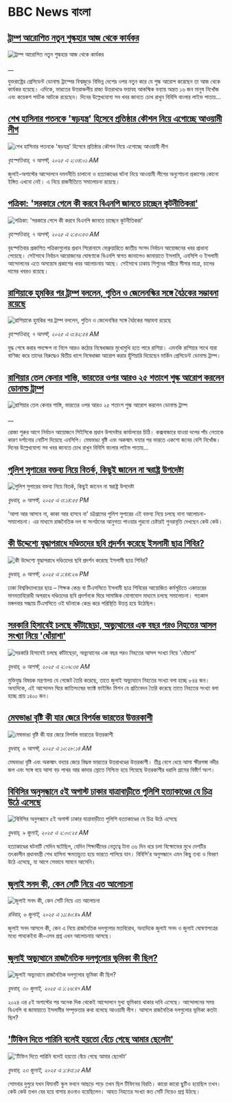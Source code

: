 # BBC News বাংলা## [ট্রাম্প আরোপিত নতুন শুল্কহার আজ থেকে কার্যকর](https://www.bbc.co.uk/bengali/live/c17nrdp1kk8t?at_medium=RSS&at_campaign=rss?at_campaign=githubrss)![ট্রাম্প আরোপিত নতুন শুল্কহার আজ থেকে কার্যকর](https://ichef.bbci.co.uk/ace/standard/240/cpsprodpb/043e/live/d3b38900-734d-11f0-af20-030418be2ca5.jpg)__যুক্তরাষ্ট্রের প্রেসিডেন্ট ডোনাল্ড ট্রাম্পের বিশ্বজুড়ে বিভিন্ন দেশের ওপর নতুন করে যে শুল্ক আরোপ করেছেন তা আজ থেকে কার্যকর হয়েছে। এদিকে, ভারতের উত্তরাঞ্চলীয় রাজ্য উত্তরাখণ্ডে ভয়াবহ আকস্মিক বন্যায় অন্তত ১৬ জন মানুষ নিখোঁজ এবং কয়েকশ পর্যটক আটকে রয়েছেন। দিনের উল্লেখযোগ্য সব খবর জানতে চোখ রাখুন বিবিসি বাংলার লাইভ পাতায়...## [শেখ হাসিনার পতনকে 'ষড়যন্ত্র' হিসেবে প্রতিষ্ঠার কৌশল নিয়ে এগোচ্ছে আওয়ামী লীগ](https://www.bbc.com/bengali/articles/cn72zlkm1pko?at_medium=RSS&at_campaign=rss?at_campaign=githubrss)![শেখ হাসিনার পতনকে 'ষড়যন্ত্র' হিসেবে প্রতিষ্ঠার কৌশল নিয়ে এগোচ্ছে আওয়ামী লীগ](https://ichef.bbci.co.uk/ace/ws/240/cpsprodpb/b8df/live/62894be0-7323-11f0-89ea-4d6f9851f623.png)_বৃহস্পতিবার, ৭ আগস্ট, ২০২৫ এ ২:৩৪:০১ AM_জুলাই-অগাস্টের আন্দোলনে দমননীতি চালানো ও হত্যাকাণ্ডের ঘটনা নিয়ে আওয়ামী লীগের অনুশোচনা প্রকাশের কোনো ইঙ্গিত এখনো নেই। এ নিয়ে রাজনীতিতে সমালোচনা রয়েছে।## [পত্রিকা: 'সরকারে গেলে কী করবে বিএনপি জানতে চাচ্ছেন কূটনীতিকরা'](https://www.bbc.com/bengali/articles/cly3r2q0q3mo?at_medium=RSS&at_campaign=rss?at_campaign=githubrss)![পত্রিকা: 'সরকারে গেলে কী করবে বিএনপি জানতে চাচ্ছেন কূটনীতিকরা'](https://ichef.bbci.co.uk/ace/ws/240/cpsprodpb/d89a/live/2b995530-7337-11f0-8dbd-f3d32ebd3327.jpg)_বৃহস্পতিবার, ৭ আগস্ট, ২০২৫ এ ২:৫০:৫৩ AM_বৃহস্পতিবার প্রকাশিত পত্রিকাগুলোর প্রধান শিরোনামে ফেব্রুয়ারিতে জাতীয় সংসদ নির্বাচন আয়োজনের খবর প্রাধান্য পেয়েছে। সেইসাথে নির্বাচন আয়োজনের ঘোষণাকে বিএনপি স্বাগত জানালেও জামায়াতে ইসলামি, এনসিপি ও ইসলামী আন্দোলনের এতে অসন্তোষ প্রকাশের খবর আলোচনায় আছে। সেইসাথে ঢাকায় শিশুদের শরীরে সীসার মাত্রা, চালের দামের খবরও রয়েছে।## [রাশিয়াকে হুমকির পর ট্রাম্প বললেন, পুতিন ও জেলেনস্কির সঙ্গে বৈঠকের সম্ভাবনা রয়েছে](https://www.bbc.com/bengali/articles/cwypv13170xo?at_medium=RSS&at_campaign=rss?at_campaign=githubrss)![রাশিয়াকে হুমকির পর ট্রাম্প বললেন, পুতিন ও জেলেনস্কির সঙ্গে বৈঠকের সম্ভাবনা রয়েছে](https://ichef.bbci.co.uk/ace/ws/240/cpsprodpb/3120/live/b1347d70-733a-11f0-9217-7bc3ee1db4dc.jpg)_বৃহস্পতিবার, ৭ আগস্ট, ২০২৫ এ ৩:৪২:৫৪ AM_যুদ্ধ শেষে করার পদক্ষেপ না নিলে আরও কঠোর নিষেধাজ্ঞার মুখোমুখি হতে পারে রাশিয়া। এমনকি রাশিয়ার সাথে যারা বাণিজ্য করে তাদের বিরুদ্ধেও দ্বিতীয় ধাপে নিষেধাজ্ঞা আরোপ করার হুঁশিয়ারি দিয়েছেন মার্কিন প্রেসিডেন্ট ডোনাল্ড ট্রাম্প।## [রাশিয়ার তেল কেনার শাস্তি, ভারতের ওপর আরও ২৫ শতাংশ শুল্ক আরোপ করলেন ডোনাল্ড ট্রাম্প](https://www.bbc.co.uk/bengali/live/ce9321jrny1t?at_medium=RSS&at_campaign=rss?at_campaign=githubrss)![রাশিয়ার তেল কেনার শাস্তি, ভারতের ওপর আরও ২৫ শতাংশ শুল্ক আরোপ করলেন ডোনাল্ড ট্রাম্প](https://ichef.bbci.co.uk/ace/standard/240/cpsprodpb/68c7/live/859ab130-72da-11f0-8dbd-f3d32ebd3327.jpg)__রোজা শুরুর আগে নির্বাচন আয়োজনে সিইসিকে প্রধান উপদেষ্টার কার্যালয়ের চিঠি। কক্সবাজারে যাওয়া দলের পাঁচ নেতাকে কারণ দর্শানোর নোটিশ দিয়েছে এনসিপি। মেঘভাঙা বৃষ্টি এবং অকস্মাৎ বন্যার পর ভারতে একশো জনের বেশি নিখোঁজ। দিনের উল্লেখযোগ্য সব খবর জানতে চোখ রাখুন বিবিসি বাংলার লাইভ পাতায়...## [পুলিশ সুপারের বক্তব্য নিয়ে বিতর্ক, কিছুই জানেন না স্বরাষ্ট্র উপদেষ্টা](https://www.bbc.com/bengali/articles/ckgyr0j981do?at_medium=RSS&at_campaign=rss?at_campaign=githubrss)![পুলিশ সুপারের বক্তব্য নিয়ে বিতর্ক, কিছুই জানেন না স্বরাষ্ট্র উপদেষ্টা](https://ichef.bbci.co.uk/ace/ws/240/cpsprodpb/df88/live/dab01f50-72c3-11f0-afda-bb39e9f348ef.jpg)_বুধবার, ৬ আগস্ট, ২০২৫ এ ৩:১৪:৫৫ PM_'আপা আর আসবে না, কাকা আর হাসবে না' চট্টগ্রামের পুলিশ সুপারের এই বক্তব্য নিয়ে চলছে নানা আলোচনা-সমালোচনা। এর মাধ্যমে রাজনৈতিক দল বা সংগঠনের আনুগত্য পাওয়ার পুরনো চেষ্টারই পুনরাবৃত্তি দেখছেন কেউ কেউ।## [কী উদ্দেশ্যে যুদ্ধাপরাধে দণ্ডিতদের ছবি প্রদর্শন করেছে ইসলামী ছাত্র শিবির? ](https://www.bbc.com/bengali/articles/c939gjej4eko?at_medium=RSS&at_campaign=rss?at_campaign=githubrss)![কী উদ্দেশ্যে যুদ্ধাপরাধে দণ্ডিতদের ছবি প্রদর্শন করেছে ইসলামী ছাত্র শিবির? ](https://ichef.bbci.co.uk/ace/ws/240/cpsprodpb/2a95/live/77990980-72c4-11f0-ae53-ff13c63d9649.jpg)_বুধবার, ৬ আগস্ট, ২০২৫ এ ১:৪৪:২৬ PM_ঢাকা বিশ্ববিদ্যালয়ের ছাত্র – শিক্ষক কেন্দ্র বা টিএসসিতে ইসলামী ছাত্র শিবিরের আয়োজিত কর্মসূচিতে একাত্তরের মানবতাবিরোধী অপরাধে দণ্ডিতদের ছবি প্রদর্শনকে ঘিরে সামাজিক যোগাযোগ মাধ্যমে চলছে সমালোচনা। গতকাল মঙ্গলবার সন্ধ্যায় টিএসসিতে ওই ঘটনাকে কেন্দ্র করে পরিস্থিতি উত্তপ্ত হয়ে উঠেছিল।## [সরকারি হিসাবেই চলছে কাঁটাছেড়া, অভ্যুত্থানের এক বছর পরও নিহতের আসল সংখ্যা নিয়ে 'ধোঁয়াশা'](https://www.bbc.com/bengali/articles/cgkr1y6j246o?at_medium=RSS&at_campaign=rss?at_campaign=githubrss)![সরকারি হিসাবেই চলছে কাঁটাছেড়া, অভ্যুত্থানের এক বছর পরও নিহতের আসল সংখ্যা নিয়ে 'ধোঁয়াশা'](https://ichef.bbci.co.uk/ace/ws/240/cpsprodpb/dcd3/live/d1cb5570-71f7-11f0-8dbd-f3d32ebd3327.jpg)_বুধবার, ৬ আগস্ট, ২০২৫ এ ২:০৯:৩৫ AM_মুক্তিযুদ্ধ বিষয়ক মন্ত্রণালয় যে গেজেট তৈরি করেছে, তাতে জুলাই অভ্যুত্থানে নিহতের সংখ্যা বলা হচ্ছে ৮৪৪ জন। অন্যদিকে, এই আন্দোলন ঘিরে জাতিসংঘের ফ্যাক্ট ফাইন্ডিং মিশন যে প্রতিবেদন তৈরি করেছে তাতে নিহতের সংখ্যা বলা হচ্ছে প্রায় ১৪০০ জন।## [মেঘভাঙা বৃষ্টি কী যার জেরে বিপর্যস্ত ভারতের উত্তরকাশী](https://www.bbc.com/bengali/articles/cewygzqler9o?at_medium=RSS&at_campaign=rss?at_campaign=githubrss)![মেঘভাঙা বৃষ্টি কী যার জেরে বিপর্যস্ত ভারতের উত্তরকাশী](https://ichef.bbci.co.uk/ace/ws/240/cpsprodpb/544d/live/08250b10-729e-11f0-8dbd-f3d32ebd3327.jpg)_বুধবার, ৬ আগস্ট, ২০২৫ এ ১০:২৮:১৪ AM_মেঘভাঙা বৃষ্টি এবং অকস্মাৎ বন্যার জেরে বিদ্ধস্ত ভারতের উত্তরাখণ্ডের উত্তরকাশী। 
তীব্র বেগে ধেয়ে আসা ক্ষীরগঙ্গা নদীর জল এবং সঙ্গে বয়ে আসা বড় পাথর আর কাদার স্রোতে নিশ্চিহ্ন হয়ে গিয়েছে উত্তরকাশীর ধরালি গ্রামের বিস্তীর্ণ অংশ।## [বিবিসির অনুসন্ধানে ৫ই অগাস্ট ঢাকার যাত্রাবাড়ীতে পুলিশি হত্যাকাণ্ডের যে চিত্র উঠে এসেছে](https://www.bbc.com/bengali/articles/ce9x120d74yo?at_medium=RSS&at_campaign=rss?at_campaign=githubrss)![বিবিসির অনুসন্ধানে ৫ই অগাস্ট ঢাকার যাত্রাবাড়ীতে পুলিশি হত্যাকাণ্ডের যে চিত্র উঠে এসেছে](https://ichef.bbci.co.uk/ace/ws/240/cpsprodpb/f4e7/live/69ad1a10-5c70-11f0-960d-e9f1088a89fe.png)_বুধবার, ৯ জুলাই, ২০২৫ এ ২:০০:২৫ AM_হত্যাকাণ্ডের ঘটনাটি সেদিন ঘটেছিল, যেদিন শিক্ষার্থীদের নেতৃত্বে টানা ৩৬ দিন ধরে চলা বিক্ষোভের মুখে দেশটির তৎকালীন প্রধানমন্ত্রী শেখ হাসিনা ক্ষমতাচ্যুত হয়ে ভারতে পালিয়ে যান। বিবিসি'র অনুসন্ধানে এমন কিছু তথ্য ও বিবরণ উঠে এসেছে, যা আগে সেভাবে সামনে আসেনি।## [জুলাই সনদ কী, কেন সেটি নিয়ে এত আলোচনা](https://www.bbc.com/bengali/articles/c939xgp251po?at_medium=RSS&at_campaign=rss?at_campaign=githubrss)![জুলাই সনদ কী, কেন সেটি নিয়ে এত আলোচনা](https://ichef.bbci.co.uk/ace/ws/240/cpsprodpb/dafa/live/26a3d870-59b5-11f0-994d-9db2713c89df.jpg)_রবিবার, ৬ জুলাই, ২০২৫ এ ১১:৪০:৪৯ AM_জুলাই সনদ আসলে কী, কেন এ নিয়ে রাজনৈতিক দলগুলোর মতবিরোধ, অন্যদিকে জুলাই সনদ ও জুলাই ঘোষণাপত্রের মধ্যে পাথ্যকইবা কী-এসব প্রশ্ন এখন আলোচনায় আসছে।## [জুলাই অভ্যুত্থানে রাজনৈতিক দলগুলোর ভূমিকা কী ছিল?](https://www.bbc.com/bengali/articles/c8x5ed4gzz8o?at_medium=RSS&at_campaign=rss?at_campaign=githubrss)![জুলাই অভ্যুত্থানে রাজনৈতিক দলগুলোর ভূমিকা কী ছিল?](https://ichef.bbci.co.uk/ace/ws/240/cpsprodpb/cc0e/live/a70369f0-6bca-11f0-af20-030418be2ca5.jpg)_বুধবার, ৩০ জুলাই, ২০২৫ এ ১:২৬:৪৭ AM_২০২৪ এর ৫ই অগাস্টের পর অনেক দিক থেকেই আন্দোলনে মুখ্য ভূমিকায় থাকার দাবি এসেছে। আন্দোলনের সময় বিএনপি বা জামায়াতে ইসলামীর সম্পৃক্ততার কথা বলেছে আওয়ামী লীগ। আসলে রাজনৈতিক দলগুলোর ভূমিকা কতটা ছিল?## ['টিফিন দিতে পারিনি বলেই হয়তো বেঁচে গেছে আমার ছেলেটা'](https://www.bbc.com/bengali/articles/c07d4n1vxl1o?at_medium=RSS&at_campaign=rss?at_campaign=githubrss)!['টিফিন দিতে পারিনি বলেই হয়তো বেঁচে গেছে আমার ছেলেটা'](https://ichef.bbci.co.uk/ace/ws/240/cpsprodpb/34db/live/480665e0-670d-11f0-97e0-491eb8268629.jpg)_বুধবার, ২৩ জুলাই, ২০২৫ এ ১:৪৩:১৫ AM_সোমবার দুপুরে যখন বিমানটি স্কুল ভবনে আছড়ে পড়ে তখন ছিল টিফিনের বিরতি। কারো কারো ছুটিও হয়েছিল তখন। কেউ কেউ তখন বের হয়ে বাসায় রওনাও হয়েছিলেন। আহত নিহতের সংখ্যা কত সেটি নিয়েও প্রশ্ন উঠছে।